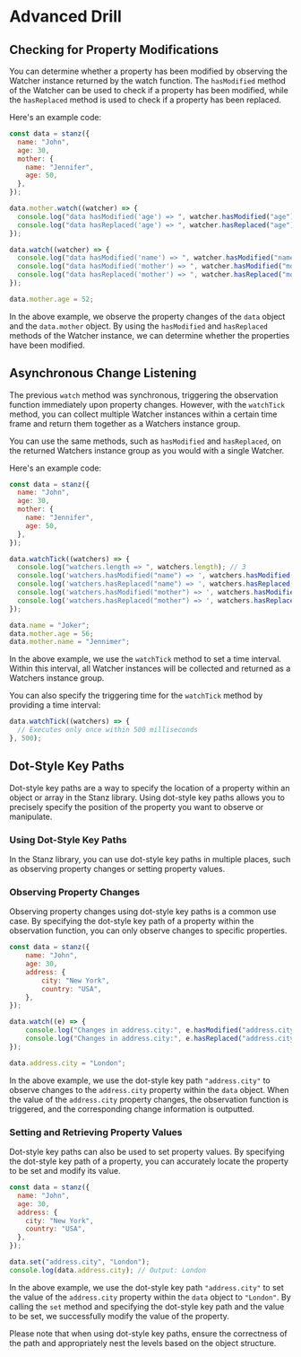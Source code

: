 # Advanced Drill

## Checking for Property Modifications

You can determine whether a property has been modified by observing the Watcher instance returned by the watch function. The `hasModified` method of the Watcher can be used to check if a property has been modified, while the `hasReplaced` method is used to check if a property has been replaced.

Here's an example code:

```javascript
const data = stanz({
  name: "John",
  age: 30,
  mother: {
    name: "Jennifer",
    age: 50,
  },
});

data.mother.watch((watcher) => {
  console.log("data hasModified('age') => ", watcher.hasModified("age")); // true
  console.log("data hasReplaced('age') => ", watcher.hasReplaced("age")); // true
});

data.watch((watcher) => {
  console.log("data hasModified('name') => ", watcher.hasModified("name")); // false
  console.log("data hasModified('mother') => ", watcher.hasModified("mother")); // true
  console.log("data hasReplaced('mother') => ", watcher.hasReplaced("mother")); // false
});

data.mother.age = 52;
```

In the above example, we observe the property changes of the `data` object and the `data.mother` object. By using the `hasModified` and `hasReplaced` methods of the Watcher instance, we can determine whether the properties have been modified.

## Asynchronous Change Listening

The previous `watch` method was synchronous, triggering the observation function immediately upon property changes. However, with the `watchTick` method, you can collect multiple Watcher instances within a certain time frame and return them together as a Watchers instance group.

You can use the same methods, such as `hasModified` and `hasReplaced`, on the returned Watchers instance group as you would with a single Watcher.

Here's an example code:

```javascript
const data = stanz({
  name: "John",
  age: 30,
  mother: {
    name: "Jennifer",
    age: 50,
  },
});

data.watchTick((watchers) => {
  console.log("watchers.length => ", watchers.length); // 3
  console.log('watchers.hasModified("name") => ', watchers.hasModified("name")); // true
  console.log('watchers.hasReplaced("name") => ', watchers.hasReplaced("name")); // true
  console.log('watchers.hasModified("mother") => ', watchers.hasModified("mother")); // true
  console.log('watchers.hasReplaced("mother") => ', watchers.hasReplaced("mother")); // false
});

data.name = "Joker";
data.mother.age = 56;
data.mother.name = "Jennimer";
```

In the above example, we use the `watchTick` method to set a time interval. Within this interval, all Watcher instances will be collected and returned as a Watchers instance group.

You can also specify the triggering time for the `watchTick` method by providing a time interval:

```javascript
data.watchTick((watchers) => {
  // Executes only once within 500 milliseconds
}, 500);
```


## Dot-Style Key Paths

Dot-style key paths are a way to specify the location of a property within an object or array in the Stanz library. Using dot-style key paths allows you to precisely specify the position of the property you want to observe or manipulate.

### Using Dot-Style Key Paths

In the Stanz library, you can use dot-style key paths in multiple places, such as observing property changes or setting property values.

### Observing Property Changes

Observing property changes using dot-style key paths is a common use case. By specifying the dot-style key path of a property within the observation function, you can only observe changes to specific properties.

```javascript
const data = stanz({
    name: "John",
    age: 30,
    address: {
        city: "New York",
        country: "USA",
    },
});

data.watch((e) => {
    console.log("Changes in address.city:", e.hasModified("address.city")); // true
    console.log("Changes in address.city:", e.hasReplaced("address.city")); // true
});

data.address.city = "London";
```

In the above example, we use the dot-style key path `"address.city"` to observe changes to the `address.city` property within the `data` object. When the value of the `address.city` property changes, the observation function is triggered, and the corresponding change information is outputted.

### Setting and Retrieving Property Values

Dot-style key paths can also be used to set property values. By specifying the dot-style key path of a property, you can accurately locate the property to be set and modify its value.

```javascript
const data = stanz({
  name: "John",
  age: 30,
  address: {
    city: "New York",
    country: "USA",
  },
});

data.set("address.city", "London");
console.log(data.address.city); // Output: London
```

In the above example, we use the dot-style key path `"address.city"` to set the value of the `address.city` property within the `data` object to `"London"`. By calling the `set` method and specifying the dot-style key path and the value to be set, we successfully modify the value of the property.

Please note that when using dot-style key paths, ensure the correctness of the path and appropriately nest the levels based on the object structure.